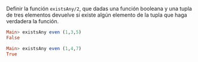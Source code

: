 Definir la función ```existsAny/2```,  que dadas una función booleana y una tupla de tres
elementos devuelve si existe algún elemento de la tupla que haga verdadera la función.

```haskell
Main> existsAny even (1,3,5)
False
```

```haskell
Main> existsAny even (1,4,7)
True
```